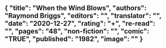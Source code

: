 {
 "title": "When the Wind Blows",
 "authors": "Raymond Briggs",
 "editors": "",
 "translator": "",
 "date": "2020-12-27",
 "rating": "+",
 "re-read": "",
 "pages": "48",
 "non-fiction": "",
 "comic": "TRUE",
 "published": "1982",
 "image": ""
}
---


